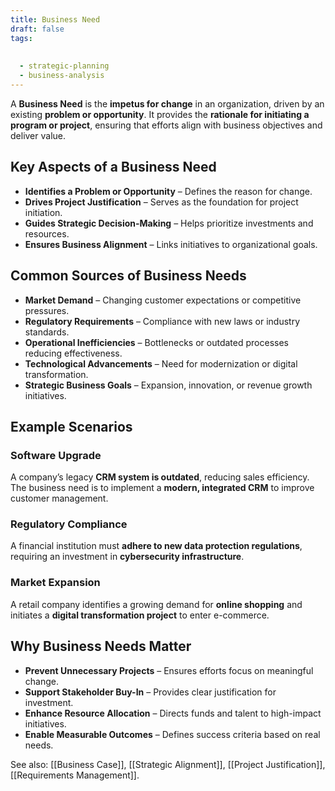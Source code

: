```yaml
---
title: Business Need
draft: false
tags:
  
  
  - strategic-planning
  - business-analysis
---
```


A **Business Need** is the **impetus for change** in an organization, driven by an existing **problem or opportunity**. It provides the **rationale for initiating a program or project**, ensuring that efforts align with business objectives and deliver value.

## Key Aspects of a Business Need
- **Identifies a Problem or Opportunity** – Defines the reason for change.
- **Drives Project Justification** – Serves as the foundation for project initiation.
- **Guides Strategic Decision-Making** – Helps prioritize investments and resources.
- **Ensures Business Alignment** – Links initiatives to organizational goals.

## Common Sources of Business Needs
- **Market Demand** – Changing customer expectations or competitive pressures.
- **Regulatory Requirements** – Compliance with new laws or industry standards.
- **Operational Inefficiencies** – Bottlenecks or outdated processes reducing effectiveness.
- **Technological Advancements** – Need for modernization or digital transformation.
- **Strategic Business Goals** – Expansion, innovation, or revenue growth initiatives.

## Example Scenarios

### **Software Upgrade**
A company’s legacy **CRM system is outdated**, reducing sales efficiency. The business need is to implement a **modern, integrated CRM** to improve customer management.

### **Regulatory Compliance**
A financial institution must **adhere to new data protection regulations**, requiring an investment in **cybersecurity infrastructure**.

### **Market Expansion**
A retail company identifies a growing demand for **online shopping** and initiates a **digital transformation project** to enter e-commerce.

## Why Business Needs Matter
- **Prevent Unnecessary Projects** – Ensures efforts focus on meaningful change.
- **Support Stakeholder Buy-In** – Provides clear justification for investment.
- **Enhance Resource Allocation** – Directs funds and talent to high-impact initiatives.
- **Enable Measurable Outcomes** – Defines success criteria based on real needs.

See also: [[Business Case]], [[Strategic Alignment]], [[Project Justification]], [[Requirements Management]].
